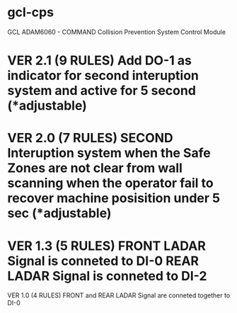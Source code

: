 # gcl-cps
GCL ADAM6060 - COMMAND Collision Prevention System Control Module

VER 2.1
(9 RULES)
Add DO-1 as indicator for second interuption system and active for 5 second (*adjustable)
====================
VER 2.0
(7 RULES)
SECOND Interuption system when the Safe Zones are not clear from wall scanning when the operator fail to recover machine posisition under 5 sec (*adjustable)
=====================
VER 1.3
(5 RULES)
FRONT LADAR Signal is conneted to DI-0
REAR LADAR Signal is conneted to DI-2
======================
VER 1.0
(4 RULES)
FRONT and REAR LADAR Signal are conneted together to DI-0

